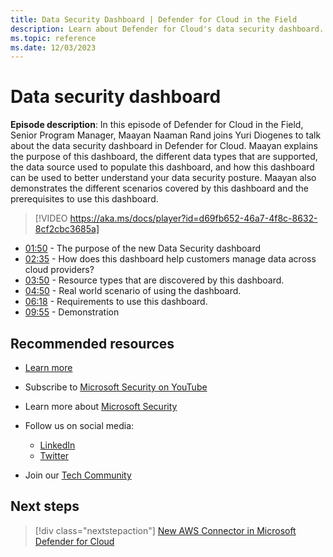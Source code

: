 ```yaml
---
title: Data Security Dashboard | Defender for Cloud in the Field 
description: Learn about Defender for Cloud's data security dashboard.
ms.topic: reference
ms.date: 12/03/2023
---
```


# Data security dashboard

**Episode description**: In this episode of Defender for Cloud in the Field, Senior Program Manager, Maayan Naaman Rand joins Yuri Diogenes to talk about the data security dashboard in Defender for Cloud. Maayan explains the purpose of this dashboard, the different data types that are supported, the data source used to populate this dashboard, and how this dashboard can be used to better understand your data security posture. Maayan also demonstrates the different scenarios covered by this dashboard and the prerequisites to use this dashboard.

> [!VIDEO https://aka.ms/docs/player?id=d69fb652-46a7-4f8c-8632-8cf2cbc3685a]

- [01:50](/shows/mdc-in-the-field/counter-identity-based-supply-chain-attacks#time=01m50s) -  The purpose of the new Data Security dashboard
- [02:35](/shows/mdc-in-the-field/counter-identity-based-supply-chain-attacks#time=02m35s) - How does this dashboard help customers manage data across cloud providers?
- [03:50](/shows/mdc-in-the-field/counter-identity-based-supply-chain-attacks#time=03m50s) - Resource types that are discovered by this dashboard.
- [04:50](/shows/mdc-in-the-field/counter-identity-based-supply-chain-attacks#time=04m50s) -  Real world scenario of using the dashboard.
- [06:18](/shows/mdc-in-the-field/counter-identity-based-supply-chain-attacks#time=06m18s) - Requirements to use this dashboard.
- [09:55](/shows/mdc-in-the-field/counter-identity-based-supply-chain-attacks#time=09m55s) - Demonstration

## Recommended resources

- [Learn more](https://techcommunity.microsoft.com/t5/microsoft-defender-for-cloud/announcing-microsoft-defender-for-cloud-capabilities-to-counter/ba-p/3876012)
- Subscribe to [Microsoft Security on YouTube](https://www.youtube.com/playlist?list=PL3ZTgFEc7LysiX4PfHhdJPR7S8mGO14YS)
- Learn more about [Microsoft Security](https://msft.it/6002T9HQY)

- Follow us on social media:

  - [LinkedIn](https://www.linkedin.com/showcase/microsoft-security/)
  - [Twitter](https://twitter.com/msftsecurity)

- Join our [Tech Community](https://aka.ms/SecurityTechCommunity)

## Next steps

> [!div class="nextstepaction"]
> [New AWS Connector in Microsoft Defender for Cloud](episode-one.md)
